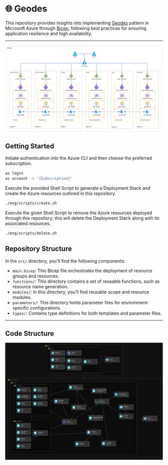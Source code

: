 # 🌐 Geodes

This repository provides insights into implementing [Geodes](https://learn.microsoft.com/azure/architecture/patterns/geodes) pattern in Microsoft Azure through [Bicep](https://learn.microsoft.com/azure/azure-resource-manager/bicep/overview), following best practices for ensuring application resilience and high availability.

---

![Architecture](./eng/images/architecture.png)

## Getting Started

Initiate authentication into the Azure CLI and then choose the preferred subscription.

```bash
az login
az account -s '{Subscription}'
```

Execute the provided Shell Script to generate a Deployment Stack and create the Azure resources outlined in this repository.

```bash
./eng/scripts/create.sh
```

Execute the given Shell Script to remove the Azure resources deployed through this repository; this will delete the Deployment Stack along with its associated resources.

```bash
./eng/scripts/delete.sh
```

## Repository Structure

In the `src/` directory, you'll find the following components:

- `main.bicep`: This Bicep file orchestrates the deployment of resource groups and resources.
- `functions/`: This directory contains a set of reusable functions, such as resource name generation.
- `modules/`:  In this directory, you'll find reusable scope and resource modules.
- `parameters/`: This directory holds parameter files for environment-specific configurations.
- `types/`: Contains type definitions for both templates and parameter files.

---

## Code Structure

![Structure](./eng/images/structure.png)
